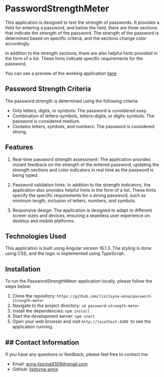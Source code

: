 # PasswordStrengthMeter

This application is designed to test the strength of passwords. It provides a field for entering a
password, and below the field, there are three sections that indicate the strength of the password.
The strength of the password is determined based on specific criteria, and the sections change color
accordingly.

In addition to the strength sections, there are also helpful hints provided in the form of a list.
These hints indicate specific requirements for the password.

You can see a preview of the working application [here]()

## Password Strength Criteria

The password strength is determined using the following criteria:

- Only letters, digits, or symbols: The password is considered easy.
- Combination of letters-symbols, letters-digits, or digits-symbols: The password is considered
  medium.
- Contains letters, symbols, and numbers: The password is considered strong.

## Features

1. Real-time password strength assessment: The application provides instant feedback on the strength
   of the entered password, updating the strength sections and color indicators in real time as the
   password is being typed.
2. Password validation hints: In addition to the strength indicators, the application also provides
   helpful hints in the form of a list. These hints specify the specific requirements for a strong
   password, such as minimum length, inclusion of letters, numbers, and symbols.

3. Responsive design: The application is designed to adapt to different screen sizes and devices,
   ensuring a seamless user experience on desktop and mobile platforms.

## Technologies Used

This application is built using Angular version 16.1.3. The styling is done using CSS, and the logic
is implemented using TypeScript.

## Installation

To run the PasswordStrengthMeter application locally, please follow the steps below:

1. Clone the repository: `https://github.com/lisitsyna-anna/password-strength-meter`
2. Navigate to the project directory: `cd password-strength-meter`
3. Install the dependencies: `npm install`
4. Start the development server: `npm start`
5. Open your web browser and visit `http://localhost:4200 `to see the application running.

## ## Contact Information

If you have any questions or feedback, please feel free to contact me:

- Email: [anna.lisicina9309@gmail.com](mailto:anna.lisicina9309@gmail.com)
- GitHub: [lisitsyna-anna](https://github.com/lisitsyna-anna)
